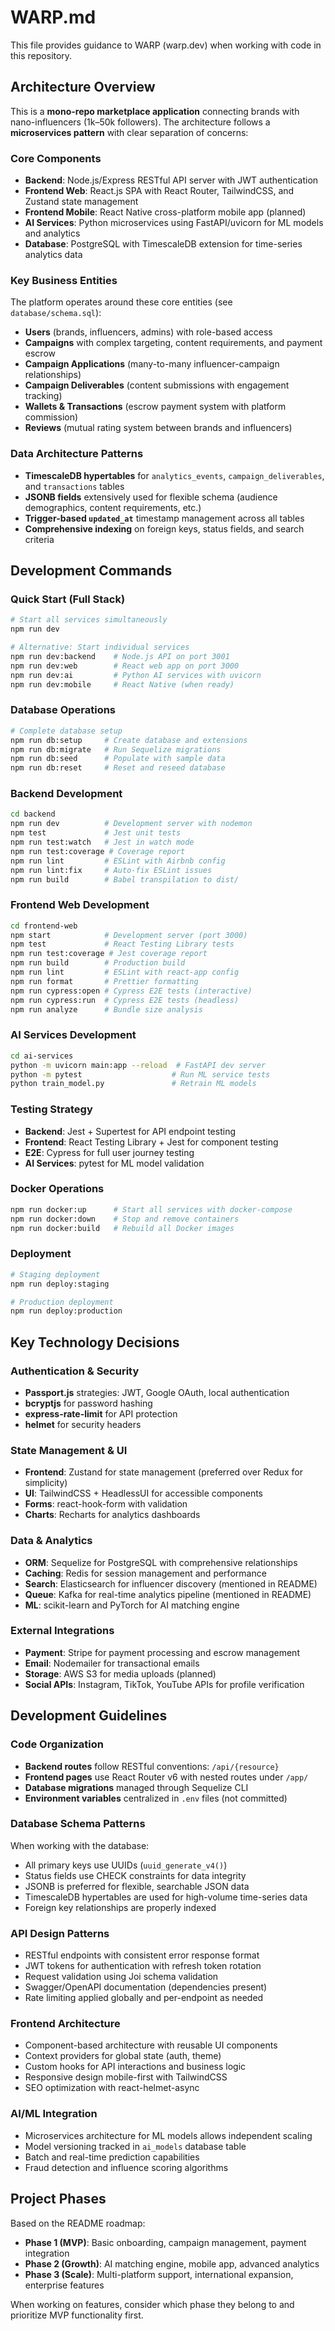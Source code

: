 # WARP.md

This file provides guidance to WARP (warp.dev) when working with code in this repository.

## Architecture Overview

This is a **mono-repo marketplace application** connecting brands with nano-influencers (1k–50k followers). The architecture follows a **microservices pattern** with clear separation of concerns:

### Core Components
- **Backend**: Node.js/Express RESTful API server with JWT authentication
- **Frontend Web**: React.js SPA with React Router, TailwindCSS, and Zustand state management  
- **Frontend Mobile**: React Native cross-platform mobile app (planned)
- **AI Services**: Python microservices using FastAPI/uvicorn for ML models and analytics
- **Database**: PostgreSQL with TimescaleDB extension for time-series analytics data

### Key Business Entities
The platform operates around these core entities (see `database/schema.sql`):
- **Users** (brands, influencers, admins) with role-based access
- **Campaigns** with complex targeting, content requirements, and payment escrow
- **Campaign Applications** (many-to-many influencer-campaign relationships)
- **Campaign Deliverables** (content submissions with engagement tracking)
- **Wallets & Transactions** (escrow payment system with platform commission)
- **Reviews** (mutual rating system between brands and influencers)

### Data Architecture Patterns
- **TimescaleDB hypertables** for `analytics_events`, `campaign_deliverables`, and `transactions` tables
- **JSONB fields** extensively used for flexible schema (audience demographics, content requirements, etc.)
- **Trigger-based `updated_at`** timestamp management across all tables
- **Comprehensive indexing** on foreign keys, status fields, and search criteria

## Development Commands

### Quick Start (Full Stack)
```bash
# Start all services simultaneously
npm run dev

# Alternative: Start individual services
npm run dev:backend    # Node.js API on port 3001
npm run dev:web        # React web app on port 3000  
npm run dev:ai         # Python AI services with uvicorn
npm run dev:mobile     # React Native (when ready)
```

### Database Operations
```bash
# Complete database setup
npm run db:setup     # Create database and extensions
npm run db:migrate   # Run Sequelize migrations
npm run db:seed      # Populate with sample data
npm run db:reset     # Reset and reseed database
```

### Backend Development
```bash
cd backend
npm run dev          # Development server with nodemon
npm test             # Jest unit tests
npm run test:watch   # Jest in watch mode
npm run test:coverage # Coverage report
npm run lint         # ESLint with Airbnb config
npm run lint:fix     # Auto-fix ESLint issues
npm run build        # Babel transpilation to dist/
```

### Frontend Web Development
```bash
cd frontend-web
npm start            # Development server (port 3000)
npm test             # React Testing Library tests
npm run test:coverage # Jest coverage report
npm run build        # Production build
npm run lint         # ESLint with react-app config
npm run format       # Prettier formatting
npm run cypress:open # Cypress E2E tests (interactive)
npm run cypress:run  # Cypress E2E tests (headless)
npm run analyze      # Bundle size analysis
```

### AI Services Development
```bash
cd ai-services
python -m uvicorn main:app --reload  # FastAPI dev server
python -m pytest                    # Run ML service tests
python train_model.py               # Retrain ML models
```

### Testing Strategy
- **Backend**: Jest + Supertest for API endpoint testing
- **Frontend**: React Testing Library + Jest for component testing
- **E2E**: Cypress for full user journey testing
- **AI Services**: pytest for ML model validation

### Docker Operations
```bash
npm run docker:up      # Start all services with docker-compose
npm run docker:down    # Stop and remove containers
npm run docker:build   # Rebuild all Docker images
```

### Deployment
```bash
# Staging deployment
npm run deploy:staging

# Production deployment  
npm run deploy:production
```

## Key Technology Decisions

### Authentication & Security
- **Passport.js** strategies: JWT, Google OAuth, local authentication
- **bcryptjs** for password hashing
- **express-rate-limit** for API protection
- **helmet** for security headers

### State Management & UI
- **Frontend**: Zustand for state management (preferred over Redux for simplicity)
- **UI**: TailwindCSS + HeadlessUI for accessible components
- **Forms**: react-hook-form with validation
- **Charts**: Recharts for analytics dashboards

### Data & Analytics
- **ORM**: Sequelize for PostgreSQL with comprehensive relationships
- **Caching**: Redis for session management and performance
- **Search**: Elasticsearch for influencer discovery (mentioned in README)
- **Queue**: Kafka for real-time analytics pipeline (mentioned in README)
- **ML**: scikit-learn and PyTorch for AI matching engine

### External Integrations
- **Payment**: Stripe for payment processing and escrow management
- **Email**: Nodemailer for transactional emails
- **Storage**: AWS S3 for media uploads (planned)
- **Social APIs**: Instagram, TikTok, YouTube APIs for profile verification

## Development Guidelines

### Code Organization
- **Backend routes** follow RESTful conventions: `/api/{resource}`
- **Frontend pages** use React Router v6 with nested routes under `/app/`
- **Database migrations** managed through Sequelize CLI
- **Environment variables** centralized in `.env` files (not committed)

### Database Schema Patterns
When working with the database:
- All primary keys use UUIDs (`uuid_generate_v4()`)
- Status fields use CHECK constraints for data integrity
- JSONB is preferred for flexible, searchable JSON data
- TimescaleDB hypertables are used for high-volume time-series data
- Foreign key relationships are properly indexed

### API Design Patterns
- RESTful endpoints with consistent error response format
- JWT tokens for authentication with refresh token rotation
- Request validation using Joi schema validation
- Swagger/OpenAPI documentation (dependencies present)
- Rate limiting applied globally and per-endpoint as needed

### Frontend Architecture
- Component-based architecture with reusable UI components
- Context providers for global state (auth, theme)
- Custom hooks for API interactions and business logic
- Responsive design mobile-first with TailwindCSS
- SEO optimization with react-helmet-async

### AI/ML Integration
- Microservices architecture for ML models allows independent scaling
- Model versioning tracked in `ai_models` database table
- Batch and real-time prediction capabilities
- Fraud detection and influence scoring algorithms

## Project Phases

Based on the README roadmap:
- **Phase 1 (MVP)**: Basic onboarding, campaign management, payment integration
- **Phase 2 (Growth)**: AI matching engine, mobile app, advanced analytics  
- **Phase 3 (Scale)**: Multi-platform support, international expansion, enterprise features

When working on features, consider which phase they belong to and prioritize MVP functionality first.